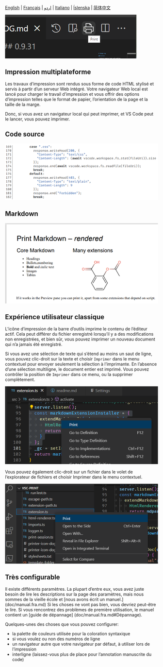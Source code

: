 [English](README.md) | [Français](README.fra.md) | [اردو](README.iri.md) | [Italiano](README.ita.md) | [Íslenska](README.isl.md) | [简体中文](README.zho.md)

![source](assets/print-icon.png) 

## Impression multiplateforme

Les travaux d’impression sont rendus sous forme de code HTML stylisé et servis à partir d’un serveur Web intégré. Votre navigateur Web local est lancé pour charger le travail d’impression et vous offrir des options d’impression telles que le format de papier, l’orientation de la page et la taille de la marge.

Donc, si vous avez un navigateur local qui peut imprimer, et VS Code peut le lancer, vous pouvez imprimer.

## Code source

![source](assets/source.png) 

## Markdown

![Markdown-rendered](assets/Markdown-rendered.png) 

## Expérience utilisateur classique

L’icône d’impression de la barre d’outils imprime le contenu de l’éditeur actif. Cela peut différer du fichier enregistré lorsqu’il y a des modifications non enregistrées, et bien sûr, vous pouvez imprimer un nouveau document qui n’a jamais été enregistré.

Si vous avez une sélection de texte qui s’étend au moins un saut de ligne, vous pouvez clic-droit sur la texte et choisir `Imprimer` dans le menu contextuel pour envoyer seulement la sélection à l’imprimante. En l’absence d’une sélection multiligne, le document entier est imprimé. Vous pouvez contrôler la position de `Imprimer` dans ce menu, ou la supprimer complètement.

![context-menu-editor](assets/context-menu.png)

Vous pouvez également clic-droit sur un fichier dans le volet de l’explorateur de fichiers et choisir Imprimer dans le menu contextuel.

![context-menu-file-explorer](assets/tree-context-menu.png)

## Très configurable

Il existe différents paramètres. La plupart d’entre eux, vous avez juste besoin de lire les descriptions sur la page des paramètres, mais nous sommes de la vieille école et [nous avons écrit un manuel.] (doc/manual.fra.md) Si les choses ne vont pas bien, vous devriez peut-être le lire. Si vous rencontrez des problèmes de première utilisation, le manuel contient un [guide de dépannage] (doc/manual.fra.md#Dépannage).

Quelques-unes des choses que vous pouvez configurer:

- la palette de couleurs utilisée pour la coloration syntaxique
- si vous voulez ou non des numéros de ligne
- un navigateur autre que votre navigateur par défaut, à utiliser lors de l’impression
- interligne (laissez-vous plus de place pour l’annotation manuscrite du code)

